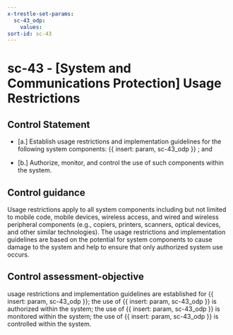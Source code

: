 ```yaml
---
x-trestle-set-params:
  sc-43_odp:
    values:
sort-id: sc-43
---
```


# sc-43 - \[System and Communications Protection\] Usage Restrictions

## Control Statement

- \[a.\] Establish usage restrictions and implementation guidelines for the following system components: {{ insert: param, sc-43_odp }} ; and

- \[b.\] Authorize, monitor, and control the use of such components within the system.

## Control guidance

Usage restrictions apply to all system components including but not limited to mobile code, mobile devices, wireless access, and wired and wireless peripheral components (e.g., copiers, printers, scanners, optical devices, and other similar technologies). The usage restrictions and implementation guidelines are based on the potential for system components to cause damage to the system and help to ensure that only authorized system use occurs.

## Control assessment-objective

usage restrictions and implementation guidelines are established for {{ insert: param, sc-43_odp }};
the use of {{ insert: param, sc-43_odp }} is authorized within the system;
the use of {{ insert: param, sc-43_odp }} is monitored within the system;
the use of {{ insert: param, sc-43_odp }} is controlled within the system.
